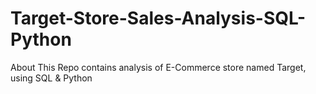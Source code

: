# Target-Store-Sales-Analysis-SQL-Python
About This Repo contains analysis of E-Commerce store named Target, using SQL &amp; Python
